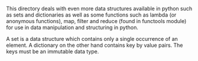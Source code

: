 This directory deals with even more data structures available in python such as sets and dictionaries as well as some functions such as lambda (or anonymous functions), map, filter and reduce (found in functools module) for use in data manipulation and structuring in python.

A set is a data structure which contains only a single occurrence of an element.
A dictionary on the other hand contains key by value pairs. The keys must be an immutable data type.
